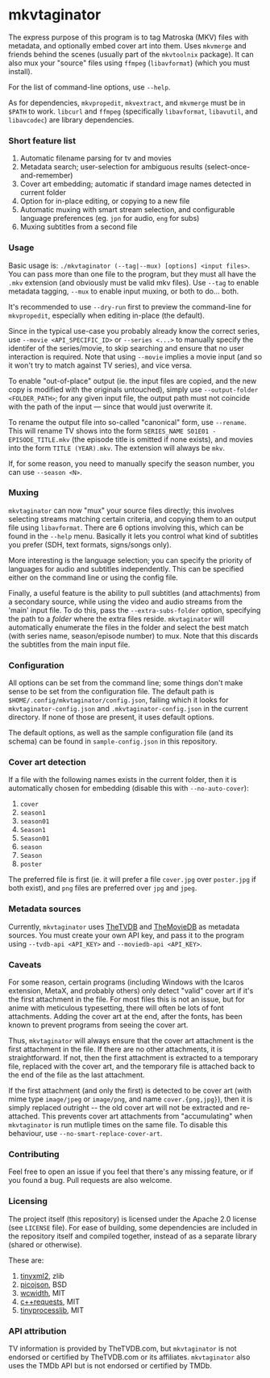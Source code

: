 # mkvtaginator

The express purpose of this program is to tag Matroska (MKV) files with metadata, and optionally embed cover art into them. Uses
`mkvmerge` and friends behind the scenes (usually part of the `mkvtoolnix` package). It can also mux your "source" files using
`ffmpeg` (`libavformat`) (which you must install).

For the list of command-line options, use `--help`.

As for dependencies, `mkvpropedit`, `mkvextract`, and `mkvmerge` must be in `$PATH` to work. `libcurl` and `ffmpeg` (specifically `libavformat`, `libavutil`, and `libavcodec`) are library dependencies.


### Short feature list

1. Automatic filename parsing for tv and movies
2. Metadata search; user-selection for ambiguous results (select-once-and-remember)
3. Cover art embedding; automatic if standard image names detected in current folder
4. Option for in-place editing, or copying to a new file
5. Automatic muxing with smart stream selection, and configurable language preferences (eg. `jpn` for audio, `eng` for subs)
6. Muxing subtitles from a second file

### Usage

Basic usage is: `./mkvtaginator (--tag|--mux) [options] <input files>`. You can pass more than one file to the program,
but they must all have the `.mkv` extension (and obviously must be valid mkv files). Use `--tag` to enable metadata tagging,
`--mux` to enable input muxing, or both to do... both.

It's recommended to use `--dry-run` first to preview the command-line for `mkvpropedit`, especially when editing in-place (the default).

Since in the typical use-case you probably already know the correct series, use `--movie <API_SPECIFIC_ID>` or `--series <...>` to
manually specify the identifer of the series/movie, to skip searching and ensure that no user interaction is required. Note that using
`--movie` implies a movie input (and so it won't try to match against TV series), and vice versa.

To enable "out-of-place" output (ie. the input files are copied, and the new copy is modified with the originals untouched), simply use
`--output-folder <FOLDER_PATH>`; for any given input file, the output path must not coincide with the path of the input &mdash; since that
would just overwrite it.

To rename the output file into so-called "canonical" form, use `--rename`. This will rename TV shows into the form
`SERIES_NAME S01E01 - EPISODE_TITLE.mkv` (the episode title is omitted if none exists), and movies into the form `TITLE (YEAR).mkv`. The
extension will always be `mkv`.

If, for some reason, you need to manually specify the season number, you can use `--season <N>`.



### Muxing

`mkvtaginator` can now "mux" your source files directly; this involves selecting streams matching certain criteria, and copying them
to an output file using `libavformat`. There are 6 options involving this, which can be found in the `--help` menu. Basically it lets
you control what kind of subtitles you prefer (SDH, text formats, signs/songs only).

More interesting is the language selection; you can specify the priority of languages for audio and subtitles independently. This can
be specified either on the command line or using the config file.

Finally, a useful feature is the ability to pull subtitles (and attachments) from a secondary source, while using the video and audio
streams from the 'main' input file. To do this, pass the `--extra-subs-folder` option, specifying the path to a *folder* where the
extra files reside. `mkvtaginator` will automatically enumerate the files in the folder and select the best match (with series name,
season/episode number) to mux. Note that this discards the subtitles from the main input file.


### Configuration

All options can be set from the command line; some things don't make sense to be set from the configuration file. The default path
is `$HOME/.config/mkvtaginator/config.json`, failing which it looks for `mkvtaginator-config.json` and `.mkvtaginator-config.json` in
the current directory. If none of those are present, it uses default options.

The default options, as well as the sample configuration file (and its schema) can be found in `sample-config.json` in this repository.



### Cover art detection

If a file with the following names exists in the current folder, then it is automatically chosen for embedding (disable this with `--no-auto-cover`):

1. `cover`
2. `season1`
3. `season01`
4. `Season1`
5. `Season01`
6. `season`
7. `Season`
8. `poster`

The preferred file is first (ie. it will prefer a file `cover.jpg` over `poster.jpg` if both exist), and `png` files are preferred over
`jpg` and `jpeg`.


### Metadata sources

Currently, `mkvtaginator` uses [TheTVDB](https://thetvdb.com) and [TheMovieDB](https://themoviedb.org) as metadata sources. You must
create your own API key, and pass it to the program using `--tvdb-api <API_KEY>` and `--moviedb-api <API_KEY>`.


### Caveats

For some reason, certain programs (including Windows with the Icaros extension, MetaX, and probably others) only detect "valid" cover art
if it's the first attachment in the file. For most files this is not an issue, but for anime with meticulous typesetting, there will
often be lots of font attachments. Adding the cover art at the end, after the fonts, has been known to prevent programs from seeing the
cover art.

Thus, `mkvtaginator` will always ensure that the cover art attachment is the first attachment in the file. If there are no other
attachments, it is straightforward. If not, then the first attachment is extracted to a temporary file, replaced with the cover art,
and the temporary file is attached back to the end of the file as the last attachment.

If the first attachment (and only the first) is detected to be cover art (with mime type `image/jpeg` or `image/png`, and name
`cover.{png,jpg}`), then it is simply replaced outright -- the old cover art will not be extracted and re-attached. This prevents
cover art attachments from "accumulating" when `mkvtaginator` is run mutliple times on the same file. To disable this behaviour,
use `--no-smart-replace-cover-art`.


### Contributing

Feel free to open an issue if you feel that there's any missing feature, or if you found a bug. Pull requests are also welcome.



### Licensing

The project itself (this repository) is licensed under the Apache 2.0 license (see `LICENSE` file). For ease of building, some dependencies
are included in the repository itself and compiled together, instead of as a separate library (shared or otherwise).

These are:

1. [tinyxml2](https://github.com/leethomason/tinyxml2), zlib
2. [picojson](https://github.com/kazuho/picojson), BSD
3. [wcwidth](https://github.com/termux/wcwidth), MIT
4. [c++requests](https://github.com/whoshuu/cpr), MIT
5. [tinyprocesslib](https://gitlab.com/eidheim/tiny-process-library), MIT



### API attribution

TV information is provided by TheTVDB.com, but `mkvtaginator` is not endorsed or certified by TheTVDB.com or its affiliates. `mkvtaginator`
also uses the TMDb API but is not endorsed or certified by TMDb.









